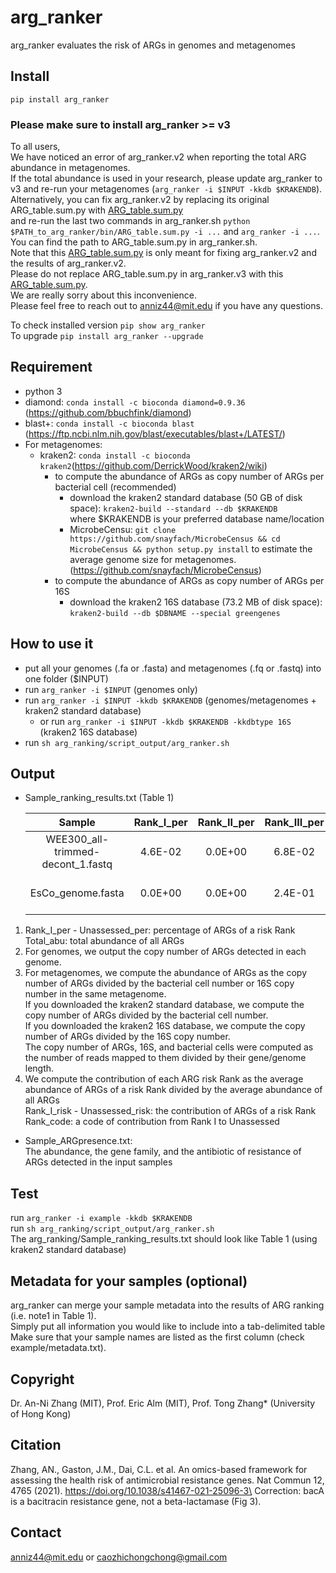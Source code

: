 # arg_ranker
arg_ranker evaluates the risk of ARGs in genomes and metagenomes

## Install
`pip install arg_ranker`
### Please make sure to install arg_ranker >= v3
To all users,\
We have noticed an error of arg_ranker.v2 when reporting the total ARG abundance in metagenomes.\
If the total abundance is used in your research, please update arg_ranker to v3 and re-run your metagenomes (`arg_ranker -i $INPUT -kkdb $KRAKENDB`).\
Alternatively, you can fix arg_ranker.v2 by replacing its original ARG_table.sum.py with [ARG_table.sum.py](https://github.com/caozhichongchong/arg_ranker/tree/v2.0/arg_ranker/bin_v2only/ARG_table.sum.py)\
and re-run the last two commands in arg_ranker.sh `python $PATH_to_arg_ranker/bin/ARG_table.sum.py -i ...` and `arg_ranker -i ...`.\
You can find the path to ARG_table.sum.py in arg_ranker.sh.\
Note that this [ARG_table.sum.py](https://github.com/caozhichongchong/arg_ranker/tree/v2.0/arg_ranker/bin_v2only/ARG_table.sum.py) is only meant for fixing arg_ranker.v2 and the results of arg_ranker.v2.\
Please do not replace ARG_table.sum.py in arg_ranker.v3 with this [ARG_table.sum.py](https://github.com/caozhichongchong/arg_ranker/tree/v2.0/arg_ranker/bin_v2only/ARG_table.sum.py).\
We are really sorry about this inconvenience.\
Please feel free to reach out to anniz44@mit.edu if you have any questions.

To check installed version `pip show arg_ranker`\
To upgrade `pip install arg_ranker --upgrade`

## Requirement
* python 3
* diamond: `conda install -c bioconda diamond=0.9.36` (https://github.com/bbuchfink/diamond)
* blast+: `conda install -c bioconda blast` (https://ftp.ncbi.nlm.nih.gov/blast/executables/blast+/LATEST/)
* For metagenomes:
    * kraken2: `conda install -c bioconda kraken2`(https://github.com/DerrickWood/kraken2/wiki)
        * to compute the abundance of ARGs as copy number of ARGs per bacterial cell (recommended)
            * download the kraken2 standard database (50 GB of disk space): `kraken2-build --standard --db $KRAKENDB` \
            where $KRAKENDB is your preferred database name/location
            * MicrobeCensu: `git clone https://github.com/snayfach/MicrobeCensus && cd MicrobeCensus && python setup.py install` to estimate the average genome size for metagenomes.
            (https://github.com/snayfach/MicrobeCensus)
        * to compute the abundance of ARGs as copy number of ARGs per 16S
            * download the kraken2 16S database (73.2 MB of disk space): `kraken2-build --db $DBNAME --special greengenes`

## How to use it
* put all your genomes (.fa or .fasta) and metagenomes (.fq or .fastq) into one folder ($INPUT)
* run `arg_ranker -i $INPUT` (genomes only)
* run `arg_ranker -i $INPUT -kkdb $KRAKENDB` (genomes/metagenomes + kraken2 standard database)
    * or run `arg_ranker -i $INPUT -kkdb $KRAKENDB -kkdbtype 16S` (kraken2 16S database)
* run `sh arg_ranking/script_output/arg_ranker.sh`

## Output
* Sample_ranking_results.txt (Table 1)

    |Sample|Rank_I_per|Rank_II_per|Rank_III_per|Rank_IV_per|Unassessed_per|Total_abu|Rank_code|Rank_I_risk|Rank_II_risk|Rank_III_risk|Rank_IV_risk|ARGs_unassessed_risk|note1|
    | :--------: | :--------: | :--------: | :--------: | :--------: | :--------: | :--------: | :--------: | :--------: | :--------: | :--------: | :--------: | :--------: | :--------: |
    |WEE300_all-trimmed-decont_1.fastq|4.6E-02|0.0E+00|6.8E-02|7.5E-01|1.3E-01|1.9E+00|1.5-0.0-0.4-1.7-0.4|1.5|0.0|0.4|1.7|0.4|hospital_metagenome|
    |EsCo_genome.fasta|0.0E+00|0.0E+00|2.4E-01|7.6E-01|0.0E+00|2.1E+01|0.0-0.0-1.6-1.7-0.0|0.0|0.0|1.6|1.7|0.0|E.coli_genome|

1. Rank_I_per - Unassessed_per: percentage of ARGs of a risk Rank\
Total_abu: total abundance of all ARGs
2. For genomes, we output the copy number of ARGs detected in each genome.
3. For metagenomes, we compute the abundance of ARGs as the copy number of ARGs divided by the bacterial cell number or 16S copy number in the same metagenome.\
If you downloaded the kraken2 standard database, we compute the copy number of ARGs divided by the bacterial cell number.\
If you downloaded the kraken2 16S database, we compute the copy number of ARGs divided by the 16S copy number.\
The copy number of ARGs, 16S, and bacterial cells were computed as the number of reads mapped to them divided by their gene/genome length.
4. We compute the contribution of each ARG risk Rank as the average abundance of ARGs of a risk Rank divided by the average abundance of all ARGs\
Rank_I_risk - Unassessed_risk: the contribution of ARGs of a risk Rank\
Rank_code: a code of contribution from Rank I to Unassessed

* Sample_ARGpresence.txt:\
The abundance, the gene family, and the antibiotic of resistance of ARGs detected in the input samples

## Test
run `arg_ranker -i example -kkdb $KRAKENDB`\
run `sh arg_ranking/script_output/arg_ranker.sh`\
The arg_ranking/Sample_ranking_results.txt should look like Table 1 (using kraken2 standard database)

## Metadata for your samples (optional)
arg_ranker can merge your sample metadata into the results of ARG ranking (i.e. note1 in Table 1).\
Simply put all information you would like to include into a tab-delimited table\
Make sure that your sample names are listed as the first column (check example/metadata.txt).

## Copyright
Dr. An-Ni Zhang (MIT), Prof. Eric Alm (MIT), Prof. Tong Zhang* (University of Hong Kong)

## Citation
Zhang, AN., Gaston, J.M., Dai, C.L. et al. An omics-based framework for assessing the health risk of antimicrobial resistance genes. Nat Commun 12, 4765 (2021). https://doi.org/10.1038/s41467-021-25096-3\
Correction: bacA is a bacitracin resistance gene, not a beta-lactamase (Fig 3).
## Contact
anniz44@mit.edu or caozhichongchong@gmail.com
